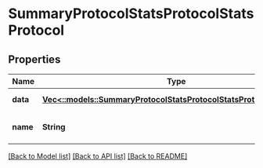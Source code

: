 # SummaryProtocolStatsProtocolStatsProtocol

## Properties
Name | Type | Description | Notes
------------ | ------------- | ------------- | -------------
**data** | [**Vec<::models::SummaryProtocolStatsProtocolStatsProtocolDataItem>**](SummaryProtocolStatsProtocol-StatsProtocolDataItem.md) |  | [default to null]
**name** | **String** | The name of the protocol. | [optional] [default to null]

[[Back to Model list]](../README.md#documentation-for-models) [[Back to API list]](../README.md#documentation-for-api-endpoints) [[Back to README]](../README.md)


